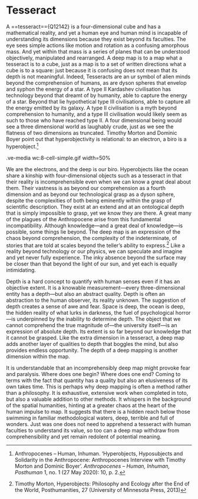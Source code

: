 # Tesseract

A ==tesseract=={Q12142} is a four-dimensional cube and has a mathematical reality, and yet a human eye and human mind is incapable of understanding its dimensions because they exist beyond its faculties. The eye sees simple actions like motion and rotation as a confusing amorphous mass. And yet within that mass is a series of planes that can be understood objectively, manipulated and rearranged. A deep map is to a map what a tesseract is to a cube, just as a map is to a set of written directions what a cube is to a square: just because it is confusing does not mean that its depth is not meaningful. Indeed, Tesseracts are an ur symbol of alien minds beyond the comprehension of humans, as are dyson spheres that envelop and syphon the energy of a star. A type II Kardashev civilisation has technology beyond that dreamt of by humanity, able to capture the energy of a star. Beyond that lie hypothetical type III civilisations, able to capture all the energy emitted by its galaxy. A type II civilisation is a myth beyond comprehension to humanity, and a type III civilisation would likely seem as such to those who have reached type II. A four dimensional being would see a three dimensional world as laughably crude, just as we see the flatness of two dimensions as truncated. Timothy Morton and Dominic Boyer point out that hyperobjectivity is relational: to an electron, a biro is a hyperobject.[^1]

.ve-media wc:8-cell-simple.gif width=50% 

We are the electrons, and the deep is our biro. Hyperobjects like the ocean share a kinship with four-dimensional objects such as a tesseract in that their reality is incomprehensible even when we can know a great deal about them. Their vastness is as beyond our comprehension as a fourth dimension and as beyond our technological grasp as a dyson sphere, despite the complexities of both being eminently within the grasp of scientific description. They exist at an extend and at an ontological depth that is simply impossible to grasp, yet we know they are there. A great many of the plagues of the Anthropocene arise from this fundamental incompatibility. Although knowledge—and a great deal of knowledge—is possible, some things lie beyond. The deep map is an expression of the chaos beyond comprehension, the complexity of the indeterminate, of stories that are told at scales beyond the teller’s ability to express.[^2] Like a reality beyond technology or our physics, we can speculate and imagine and yet never fully experience. The inky absence beyond the surface may be closer than that beyond the light of our sun, and yet each is equally intimidating.

Depth is a hard concept to quantify with human senses even if it has an objective extent. It is a knowable measurement—every three-dimensional entity has a depth—but also an abstract quality. Depth is often an abstraction to the human observer, its reality unknown. The suggestion of depth creates a sense of awe and fear. Space is deep, the ocean is deep, the hidden reality of what lurks in darkness, the fuel of psychological horror—is underpinned by the inability to determine depth. The object that we cannot comprehend the true magnitude of—the university itself—is an expression of absolute depth. Its extent is so far beyond our knowledge that it cannot be grasped. Like the extra dimension in a tesseract, a deep map adds another layer of qualities to depth that boggles the mind, but also provides endless opportunity. The depth of a deep mapping is another dimension within the map.

It is understandable that an incomprehensibly deep map might provoke fear and paralysis. Where does one begin? Where does one end? Coming to terms with the fact that quantity has a quality but also an elusiveness of its own takes time. This is perhaps why deep mapping is often a method rather than a philosophy. It is exhaustive, extensive work when completed in toto, but also a valuable addition to other methods. It whispers in the background of the spatial humanities, hinting at a greater chaos at the heart of the human impulse to map. It suggests that there is a hidden reach below those swimming in familiar methodological waters, deep, terrible and full of wonders. Just was one does not need to apprehend a tesseract with human faculties to understand its value, so too can a deep map withdraw from comprehensibility and yet remain redolent of potential meaning.

[^1]: Anthropocenes – Human, Inhuman. ‘Hyperobjects, Hyposubjects and Solidarity in the Anthropocene: Anthropocenes Interview with Timothy Morton and Dominic Boyer’. *Anthropocenes – Human, Inhuman, Posthuman* 1, no. 1 (27 May 2020): 10, p. 2.
[^2]: Timothy Morton, Hyperobjects: Philosophy and Ecology after the End of the World, Posthumanities, 27 (University of Minnesota Press, 2013)
